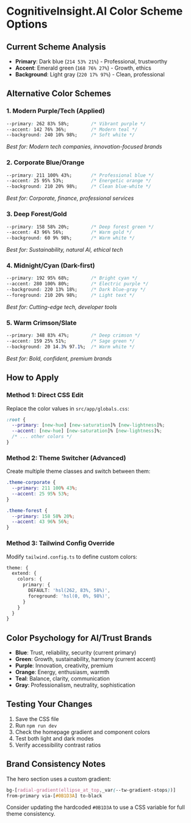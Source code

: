 # CognitiveInsight.AI Color Scheme Options

## Current Scheme Analysis
- **Primary**: Dark blue (`214 53% 21%`) - Professional, trustworthy
- **Accent**: Emerald green (`168 76% 27%`) - Growth, ethics
- **Background**: Light gray (`220 17% 97%`) - Clean, professional

## Alternative Color Schemes

### 1. **Modern Purple/Tech** (Applied)
```css
--primary: 262 83% 58%;        /* Vibrant purple */
--accent: 142 76% 36%;         /* Modern teal */
--background: 240 10% 98%;     /* Soft white */
```
*Best for: Modern tech companies, innovation-focused brands*

### 2. **Corporate Blue/Orange**
```css
--primary: 211 100% 43%;       /* Professional blue */
--accent: 25 95% 53%;          /* Energetic orange */
--background: 210 20% 98%;     /* Clean blue-white */
```
*Best for: Corporate, finance, professional services*

### 3. **Deep Forest/Gold**
```css
--primary: 158 58% 20%;        /* Deep forest green */
--accent: 43 96% 56%;          /* Warm gold */
--background: 60 9% 98%;       /* Warm white */
```
*Best for: Sustainability, natural AI, ethical tech*

### 4. **Midnight/Cyan (Dark-first)**
```css
--primary: 192 95% 68%;        /* Bright cyan */
--accent: 280 100% 80%;        /* Electric purple */
--background: 220 13% 18%;     /* Dark blue-gray */
--foreground: 210 20% 98%;     /* Light text */
```
*Best for: Cutting-edge tech, developer tools*

### 5. **Warm Crimson/Slate**
```css
--primary: 348 83% 47%;        /* Deep crimson */
--accent: 159 25% 51%;         /* Sage green */
--background: 20 14.3% 97.1%;  /* Warm white */
```
*Best for: Bold, confident, premium brands*

## How to Apply

### Method 1: Direct CSS Edit
Replace the color values in `src/app/globals.css`:

```css
:root {
  --primary: [new-hue] [new-saturation]% [new-lightness]%;
  --accent: [new-hue] [new-saturation]% [new-lightness]%;
  /* ... other colors */
}
```

### Method 2: Theme Switcher (Advanced)
Create multiple theme classes and switch between them:

```css
.theme-corporate {
  --primary: 211 100% 43%;
  --accent: 25 95% 53%;
}

.theme-forest {
  --primary: 158 58% 20%;
  --accent: 43 96% 56%;
}
```

### Method 3: Tailwind Config Override
Modify `tailwind.config.ts` to define custom colors:

```typescript
theme: {
  extend: {
    colors: {
      primary: {
        DEFAULT: 'hsl(262, 83%, 58%)',
        foreground: 'hsl(0, 0%, 98%)',
      }
    }
  }
}
```

## Color Psychology for AI/Trust Brands

- **Blue**: Trust, reliability, security (current primary)
- **Green**: Growth, sustainability, harmony (current accent)
- **Purple**: Innovation, creativity, premium
- **Orange**: Energy, enthusiasm, warmth
- **Teal**: Balance, clarity, communication
- **Gray**: Professionalism, neutrality, sophistication

## Testing Your Changes

1. Save the CSS file
2. Run `npm run dev`
3. Check the homepage gradient and component colors
4. Test both light and dark modes
5. Verify accessibility contrast ratios

## Brand Consistency Notes

The hero section uses a custom gradient:
```css
bg-[radial-gradient(ellipse_at_top,_var(--tw-gradient-stops))] 
from-primary via-[#0B1D3A] to-black
```

Consider updating the hardcoded `#0B1D3A` to use a CSS variable for full theme consistency.

